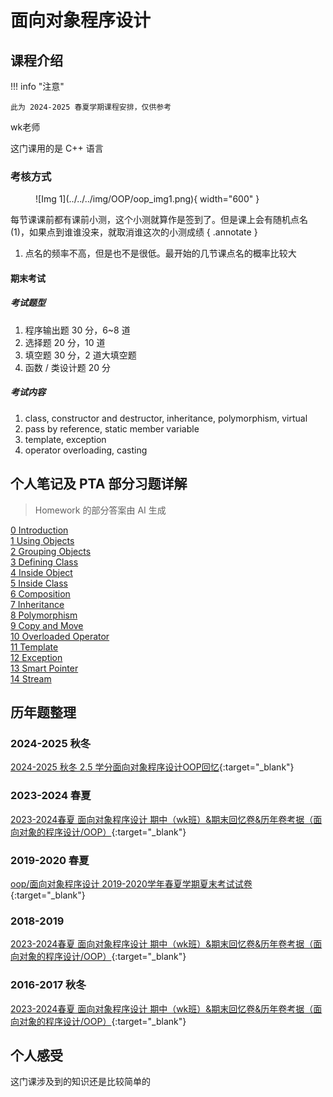 # 面向对象程序设计

<!-- !!! tip "说明"

    本文档正在更新中…… -->

## 课程介绍

!!! info "注意"

    此为 2024-2025 春夏学期课程安排，仅供参考

wk老师

这门课用的是 C++ 语言

### 考核方式

<figure markdown="span">
  ![Img 1](../../../img/OOP/oop_img1.png){ width="600" }
</figure>

每节课课前都有课前小测，这个小测就算作是签到了。但是课上会有随机点名 (1)，如果点到谁谁没来，就取消谁这次的小测成绩
{ .annotate }

1. 点名的频率不高，但是也不是很低。最开始的几节课点名的概率比较大

#### 期末考试

##### 考试题型

1. 程序输出题 30 分，6~8 道
2. 选择题 20 分，10 道
3. 填空题 30 分，2 道大填空题
4. 函数 / 类设计题 20 分

##### 考试内容

1. class, constructor and destructor, inheritance, polymorphism, virtual
2. pass by reference, static member variable
3. template, exception
4. operator overloading, casting

## 个人笔记及 PTA 部分习题详解

> Homework 的部分答案由 AI 生成

[0 Introduction](./ch0.md)<br/>
[1 Using Objects](./ch1.md)<br/>
[2 Grouping Objects](./ch2.md)<br/>
[3 Defining Class](./ch3.md)<br/>
[4 Inside Object](./ch4.md)<br/>
[5 Inside Class](./ch5.md)<br/>
[6 Composition](./ch6.md)<br/>
[7 Inheritance](./ch7.md)<br/>
[8 Polymorphism](./ch8.md)<br/>
[9 Copy and Move](./ch9.md)<br/>
[10 Overloaded Operator](./ch10.md)<br/>
[11 Template](./ch11.md)<br/>
[12 Exception](./ch12.md)<br/>
[13 Smart Pointer](./ch13.md)<br/>
[14 Stream](./ch14.md)

## 历年题整理

### 2024-2025 秋冬

[2024-2025 秋冬 2.5 学分面向对象程序设计OOP回忆](https://www.cc98.org/topic/6099603){:target="_blank"}

### 2023-2024 春夏

[2023-2024春夏 面向对象程序设计 期中（wk班）&期末回忆卷&历年卷考据（面向对象的程序设计/OOP）](https://www.cc98.org/topic/5928482){:target="_blank"}

### 2019-2020 春夏

[oop/面向对象程序设计 2019-2020学年春夏学期夏末考试试卷](https://www.cc98.org/topic/4941671){:target="_blank"}

### 2018-2019

[2023-2024春夏 面向对象程序设计 期中（wk班）&期末回忆卷&历年卷考据（面向对象的程序设计/OOP）](https://www.cc98.org/topic/5928482){:target="_blank"}

### 2016-2017 秋冬

[2023-2024春夏 面向对象程序设计 期中（wk班）&期末回忆卷&历年卷考据（面向对象的程序设计/OOP）](https://www.cc98.org/topic/5928482){:target="_blank"}

## 个人感受

这门课涉及到的知识还是比较简单的